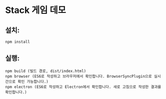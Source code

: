 # Stack 게임 데모

 
 
## 설치:


    npm install
    
    

## 실행:


    npm build (빌드 경로, dist/index.html)
    npm browser (ES6로 작성하고 브라우저에서 확인합니다. BrowserSyncPlugin으로 실시간으로 확인 가능합니다.)
    npm electron (ES6로 작성하고 Electron에서 확인합니다. 새로 고침으로 작성한 결과를 확인합니다.)
    
     
